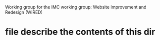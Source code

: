 Working group for the IMC working group: Website Improvement and Redesign (WIRED)

# file describe the contents of this dir
